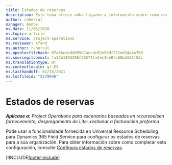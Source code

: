 ```yaml
---
title: Estados de reservas
description: Este tema ofrece unha ligazón a información sobre como configurar estados de reservas para Project Operations.
author: ruhercul
manager: Annbe
ms.date: 11/05/2020
ms.topic: article
ms.service: project-operations
ms.reviewer: kfend
ms.author: ruhercul
ms.openlocfilehash: 07a68cdedd095b7aecdc02e58df251ed34a4e769
ms.sourcegitcommit: fa32b1893286f20271fa4ec4be8fc68bd135f53c
ms.translationtype: HT
ms.contentlocale: gl-ES
ms.lasthandoff: 02/15/2021
ms.locfileid: "5279946"
---
```

# <a name="booking-statuses"></a>Estados de reservas

_**Aplícase a:** Project Operations para escenarios baseados en recursos/sen fornecemento, despregamento de Lite: xestionar a facturación proforma_

Pode usar a funcionalidade fornecida en Universal Resource Scheduling para Dynamics 365 Field Service para configurar os estados de reservas para a súa organización. Para obter información sobre como completar esta configuración, consulte [Configura estados de reservas](https://docs.microsoft.com/dynamics365/field-service/set-up-booking-statuses).


[!INCLUDE[footer-include](../includes/footer-banner.md)]